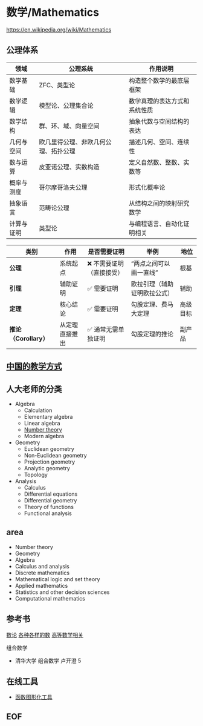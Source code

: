 # 数学/Mathematics

https://en.wikipedia.org/wiki/Mathematics

## 公理体系


| 领域    | 公理系统               | 作用说明           |
| ----- | ------------------ | -------------- |
| 数学基础  | ZFC、类型论            | 构造整个数学的最底层框架   |
| 数学逻辑  | 模型论、公理集合论          | 数学真理的表达方式和系统性质 |
| 数学结构  | 群、环、域、向量空间         | 抽象代数与空间结构的表达   |
| 几何与空间 | 欧几里得公理、非欧几何公理、拓扑公理 | 描述几何、空间、连续性    |
| 数与运算  | 皮亚诺公理、实数构造         | 定义自然数、整数、实数等   |
| 概率与测度 | 哥尔摩哥洛夫公理           | 形式化概率论         |
| 抽象语言  | 范畴论公理              | 从结构之间的映射研究数学   |
| 计算与证明 | 类型论                | 与编程语言、自动化证明相关  |



| 类别                | 作用      | 是否需要证明        | 举例             | 地位   |
| ----------------- | ------- | ------------- | -------------- | ---- |
| **公理**            | 系统起点    | ❌ 不需要证明（直接接受） | “两点之间可以画一直线”   | 根基   |
| **引理**            | 辅助证明    | ✅ 需要证明        | 欧拉引理（辅助证明欧拉公式） | 辅助   |
| **定理**            | 核心结论    | ✅ 需要证明        | 勾股定理、费马大定理     | 高级目标 |
| **推论（Corollary）** | 从定理直接推出 | ✅ 通常无需单独证明    | 勾股定理的推论        | 副产品  |


## [中国的教学方式](http://drhuang.com/chinese/science/mathematics/handbook/elementary_math.htm)


## 人大老师的分类
- Algebra
    - Calculation
    - Elementary algebra
    - Linear algebra
    - [Number theory](https://en.wikipedia.org/wiki/Number_theory#Main_subdivisions )
    - Modern algebra
- Geometry
    - Euclidean geometry
    - Non-Euclidean geometry
    - Projection geometry
    - Analytic geometry
    - Topology
- Analysis
    - Calculus
    - Differential equations
    - Differential geometry
    - Theory of functions
    - Functional analysis

## area

- Number theory
- Geometry
- Algebra
- Calculus and analysis
- Discrete mathematics
- Mathematical logic and set theory
- Applied mathematics
- Statistics and other decision sciences
- Computational mathematics

## 参考书
[数论](https://www.zhihu.com/question/438576612 )
[各种各样的数](https://zh.wikipedia.org/wiki/%E5%A4%8D%E6%95%B0_(%E6%95%B0%E5%AD%A6) )
[高等数学相关](https://zhuanlan.zhihu.com/p/488118389)

组合数学
- 清华大学 组合数学 卢开澄 5

## 在线工具

- [函数图形化工具](https://www.desmos.com/calculator?lang=zh-CN)

## EOF

